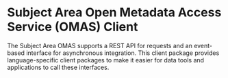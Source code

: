 <!-- SPDX-License-Identifier: Apache-2.0 -->
<!-- Copyright Contributors to the ODPi Egeria project. -->

# Subject Area Open Metadata Access Service (OMAS) Client

The Subject Area OMAS supports a REST API for requests and an event-based
interface for asynchronous integration.  This client
package provides language-specific client packages to make it easier
for data tools and applications to call these interfaces.